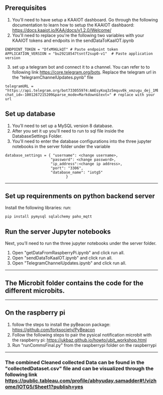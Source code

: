 ## Prerequisites 
1. You'll need to have setup a KAAIOT dashboard. Go through the following documentation to learn how to setup the KAAIOT dashbaord: https://docs.kaaiot.io/KAA/docs/v1.2.0/Welcome/
2. You'll need to replace you're the following two variables with your KAAIOT tokens and endpoits in the sendDataToKaaIOT.ipynb
```
ENDPOINT_TOKEN = "DfxM96LkQT" # Paste endpoint token
APPLICATION_VERSION = "bu29218547tsntf2sup0-v1"  # Paste application version
```
3. set up a telegram bot and connect it to a channel. You can refer to to following link https://core.telegram.org/bots. Replace the telegram url in the "telegramChannelUpdates.pynb" file
```
telegramURL = "https://api.telegram.org/bot733055974:AAEsyKoq3z5mquv0k_xmzugu_dej_1MbdtA/sendMessage?chat_id=-1001267215209&parse_mode=Markdown&text=" # replace with your url
``` 


## Set up database

1. You’ll need to set up a MySQL version 8 database. 
2. After you set it up you'll need to run to sql file inside the DatabaseSettings Folder.
3. You'll need to enter the database configurations into the three jupyter notebooks in the server folder under the variable 
```
database_settings = { "username": <change username>,
                     "password": <change password>,
                     "ip_address":<change ip address>,
                     "port": "3306",
                     "database_name": "iotg5"
                            }
```
---

## Set up requirenments on python backend server

Install the following libraries:
run: 
```
pip install pymysql sqlalchemy paho_mqtt 
```

## Run the server Jupyter notebooks

Next, you’ll need to run the three jupyter notebooks under the server folder.

1. Open "getDataFromRaspberryPi.ipynb" and click run all. 
2. Open "sendDataToKaaIOT.ipynb" and click run all.
3. Open "TelegramChannelUpdates.ipynb" and click run all.

---

## The Microbit folder contains the code for the different microbits. 

---


## On the raspberry pi

1. follow the steps to install the pyBeacon package: https://github.com/forksociety/PyBeacon
2. Follow the following steps to pair the pysical notification microbit with the raspberry pi: https://ukbaz.github.io/howto/ubit_workshop.html
3. Run "runCommsFinal.py" from the raspberrypi folder on the raspberrypi

---

### The combined Cleaned collected Data can be found in the "collectedDataset.csv" file and can be visualized through the following link https://public.tableau.com/profile/abhyuday.samadder#!/vizhome/IOTG5/Sheet1?publish=yes